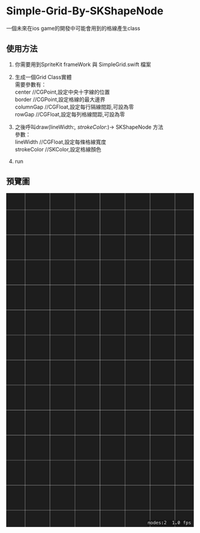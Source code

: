 # Simple-Grid-By-SKShapeNode
一個未來在ios game的開發中可能會用到的格線產生class

## 使用方法  
1. 你需要用到SpriteKit frameWork 與 SimpleGrid.swift 檔案
    
2.  生成一個Grid Class實體  
    需要參數有：  
    center   //CGPoint,設定中央十字線的位置  
    border   //CGPoint,設定格線的最大邊界  
    columnGap   //CGFloat,設定每行隔線間距,可設為零  
    rowGap   //CGFloat,設定每列格線間距,可設為零  
    
3.  之後呼叫draw(lineWidth:_, strokeColor:_)-> SKShapeNode 方法  
    參數：  
    lineWidth //CGFloat,設定每條格線寬度  
    strokeColor //SKColor,設定格線顏色  
    
4.  run  

## 預覽圖  
![image](https://github.com/AvocadoLight/Simple-Grid-By-SKShapeNode/blob/master/SimpleGridBySKShapeNode/preview.png)
